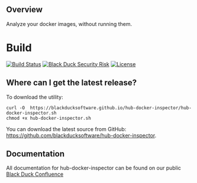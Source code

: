 ## Overview ##
Analyze your docker images, without running them.

# Build #
[![Build Status](https://travis-ci.org/blackducksoftware/hub-docker-inspector.svg?branch=master)](https://travis-ci.org/blackducksoftware/hub-docker-inspector)
[![Black Duck Security Risk](https://copilot.blackducksoftware.com/github/repos/blackducksoftware/hub-docker/branches/master/badge-risk.svg)](https://copilot.blackducksoftware.com/github/repos/blackducksoftware/hub-docker/branches/master)
[![License](https://img.shields.io/badge/License-Apache%202.0-blue.svg)](https://opensource.org/licenses/Apache-2.0)

## Where can I get the latest release? ##
To download the utility:
```
curl -O  https://blackducksoftware.github.io/hub-docker-inspector/hub-docker-inspector.sh
chmod +x hub-docker-inspector.sh
```
You can download the latest source from GitHub: https://github.com/blackducksoftware/hub-docker-inspector. 

## Documentation ##
All documentation for hub-docker-inspector can be found on our public [Black Duck Confluence](https://blackducksoftware.atlassian.net/wiki/spaces/INTDOCS/pages/48435867/Hub+Docker+Inspector)

